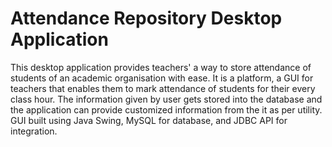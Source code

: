 # Attendance Repository Desktop Application

This desktop application provides teachers' a way to store attendance of students of an academic organisation with ease. It is a platform, a GUI for teachers that enables them to mark attendance of students for their every class hour. The information given by user gets stored into the database and the application can provide customized information from the it as per utility. 
GUI built using Java Swing, MySQL for database, and JDBC API for integration.
